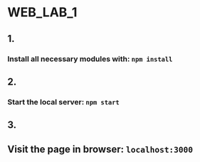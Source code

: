 # WEB_LAB_1

## 1.
### Install all necessary modules with: ```npm install```

## 2.
### Start the local server: ```npm start```

## 3.
## Visit the page in browser: ```localhost:3000```
